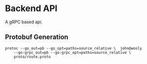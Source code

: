 # Backend API

A gRPC based api.

## Protobuf Generation

```shell
protoc --go_out=pb --go_opt=paths=source_relative \  john@wooly
    --go-grpc_out=pb --go-grpc_opt=paths=source_relative \
    proto/route.proto
```